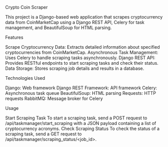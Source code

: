 Crypto Coin Scraper

This project is a Django-based web application that scrapes cryptocurrency data from CoinMarketCap using a Django REST API, Celery for task management, and BeautifulSoup for HTML parsing.

Features

Scrape Cryptocurrency Data: Extracts detailed information about specified cryptocurrencies from CoinMarketCap.
Asynchronous Task Management: Uses Celery to handle scraping tasks asynchronously.
Django REST API: Provides RESTful endpoints to start scraping tasks and check their status.
Data Storage: Stores scraping job details and results in a database.

Technologies Used

Django: Web framework
Django REST Framework: API framework
Celery: Asynchronous task queue
BeautifulSoup: HTML parsing
Requests: HTTP requests
RabbitMQ: Message broker for Celery


Usage

Start Scraping Task
To start a scraping task, send a POST request to /api/taskmanager/start_scraping with a JSON payload containing a list of cryptocurrency acronyms.
Check Scraping Status
To check the status of a scraping task, send a GET request to /api/taskmanager/scraping_status/<job_id>.
